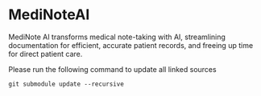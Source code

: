 # MediNoteAI
MediNote AI transforms medical note-taking with AI, streamlining documentation for efficient, accurate patient records, and freeing up time for direct patient care.

Please run the following command to update all linked sources
```
git submodule update --recursive
```
